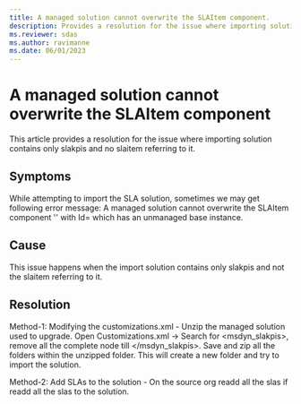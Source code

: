 ```yaml
---
title: A managed solution cannot overwrite the SLAItem component.
description: Provides a resolution for the issue where importing solution contains only slakpis and no slaitem referring to it.
ms.reviewer: sdas
ms.author: ravimanne
ms.date: 06/01/2023
---
```

# A managed solution cannot overwrite the SLAItem component

This article provides a resolution for the issue where importing solution contains only slakpis and no slaitem referring to it.

## Symptoms

While attempting to import the SLA solution, sometimes we may get following error message: A managed solution cannot overwrite the SLAItem component '<slaitem>' with Id=<slaid> which has an unmanaged base instance.

## Cause

This issue happens when the import solution contains only slakpis and not the slaitem referring to it.

## Resolution

Method-1:
Modifying the customizations.xml - Unzip the managed solution used to upgrade. 
Open Customizations.xml -> Search for <msdyn_slakpis>, remove all the complete node till </msdyn_slakpis>. Save and zip all the folders within the unzipped folder. This will create a new folder and try to import the solution.

Method-2:
Add SLAs to the solution - On the source org readd all the slas if readd all the slas to the solution.